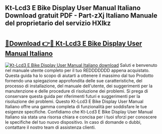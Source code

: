 ## Kt-Lcd3 E Bike Display User Manual Italiano Download gratuit PDF - Part-zXj Italiano Manuale del proprietario del servizio HXlkz

# <h2><a href="http://dffb88b.blite.top/?on=Kt-Lcd3+E+Bike+Display+User+Manual+Italiano">🔗Download 👉🔴 Kt-Lcd3 E Bike Display User Manual Italiano</a></h2>

[![Kt-Lcd3 E Bike Display User Manual Italiano download](https://i.imgur.com/lujVjoI.png)](http://dffb88b.blite.top/?on=Kt-Lcd3+E+Bike+Display+User+Manual+Italiano)
Saluti e benvenuto nel manuale utente completo per il tuo REDDDDDDD appena acquistato. Questa guida ha lo scopo di aiutarti a ottenere il massimo dal tuo Prodotto fornendo una spiegazione approfondita delle sue caratteristiche, del processo di installazione, del manuale dell'utente, dei suggerimenti per la manutenzione e delle procedure di risoluzione dei problemi. Si prega di conservare questa guida per riferimenti futuri e suggerimenti per la risoluzione dei problemi. Questo Kt-Lcd3 E Bike Display User Manual Italiano offre una gamma completa di funzionalità per soddisfare le tue esigenze specifiche. Confidiamo che Kt-Lcd3 E Bike Display User Manual Italiano sia stata una risorsa chiara e concisa per i tuoi sforzi per conoscere le specifiche del tuo nuovo dispositivo. In caso di domande o dubbi, contattare il nostro team di assistenza clienti.
